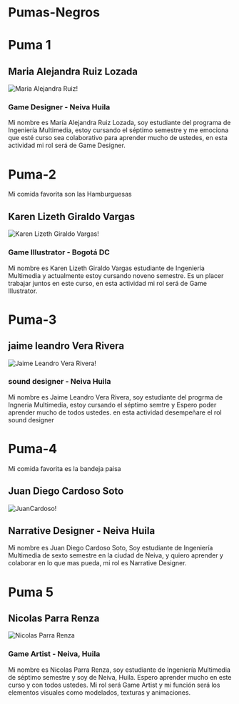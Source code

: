 # Pumas-Negros 
# Puma 1
## Maria Alejandra Ruiz Lozada
![Maria Alejandra Ruiz!](/Fotos%20grupo/InShot_20211009_201633226.jpg "Alejandra Ruiz")
### Game Designer - Neiva Huila
Mi nombre es María Alejandra Ruiz Lozada, soy estudiante del programa de Ingeniería Multimedia, estoy cursando el séptimo semestre y me emociona que esté curso sea colaborativo para aprender mucho de ustedes, en esta actividad mi rol será de Game Designer.

# Puma-2 
Mi comida favorita son las Hamburguesas 
## Karen Lizeth Giraldo Vargas
![Karen Lizeth Giraldo Vargas!](/Karen-Giraldo/WhatsApp%20Image%202025-02-07%20at%2010.32.20%20PM%20(1).jpeg "Karen Giraldo")
### Game Illustrator - Bogotá DC
Mi nombre es Karen Lizeth Giraldo Vargas estudiante de Ingeniería Multimedia y actualmente estoy cursando noveno semestre. Es un placer trabajar juntos en este curso, en esta actividad mi rol será de Game Illustrator.

# Puma-3 
## jaime leandro Vera Rivera
![Jaime Leandro Vera Rivera!](/Fotos%20grupo/Leandro.jpg "Leandro Vera")
### sound designer - Neiva Huila
Mi nombre es Jaime Leandro Vera Rivera, soy estudiante del progrma de Ingneria Multimedia, estoy cursando el séptimo semtre y Espero poder aprender mucho de todos ustedes. en esta actividad desempeñare el rol sound designer

# Puma-4
Mi comida favorita es la bandeja paisa
## Juan Diego Cardoso Soto
![JuanCardoso!](Fotos%20grupo/Juan%20Diego%20Cardoso%20Soto.JPG "JuanCardoso")
## Narrative Designer - Neiva Huila
Mi nombre es Juan Diego Cardoso Soto, Soy estudiante de Ingeniería Multimedia de sexto semestre en la ciudad de Neiva, y quiero aprender y colaborar en lo que mas pueda, mi rol es Narrative Designer.

# Puma 5
## Nicolas Parra Renza
![Nicolas Parra Renza](/Fotos%20grupo/DSC_9057.jpg "Nicolas Parra Renza")
### Game Artist - Neiva, Huila
Mi nombre es Nicolas Parra Renza, soy estudiante de Ingeniería Multimedia de séptimo semestre y soy de Neiva, Huila. Espero aprender mucho en este curso y con todos ustedes. Mi rol será Game Artist y mi función será los elementos visuales como modelados, texturas y animaciones.